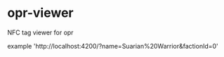 # opr-viewer
 NFC tag viewer for opr


 example 
 'http://localhost:4200/?name=Suarian%20Warrior&factionId=0'

